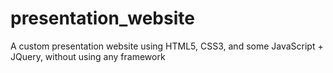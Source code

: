 # presentation_website
A custom presentation website using HTML5, CSS3, and some JavaScript + JQuery, without using any framework
